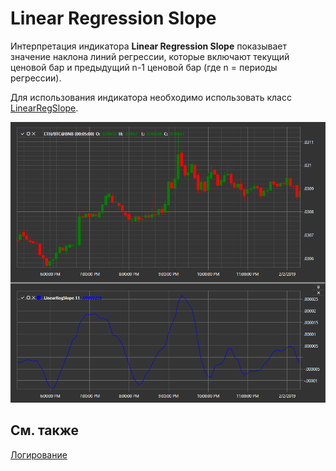 # Linear Regression Slope

Интерпретация индикатора **Linear Regression Slope** показывает значение наклона линий регрессии, которые включают текущий ценовой бар и предыдущий n\-1 ценовой бар (где n \= периоды регрессии). 

Для использования индикатора необходимо использовать класс [LinearRegSlope](xref:StockSharp.Algo.Indicators.LinearRegSlope). 

![IndicatorLinearRegSlope](../../../../images/indicatorlinearregslope.png)

## См. также

[Логирование](../../logging.md)
